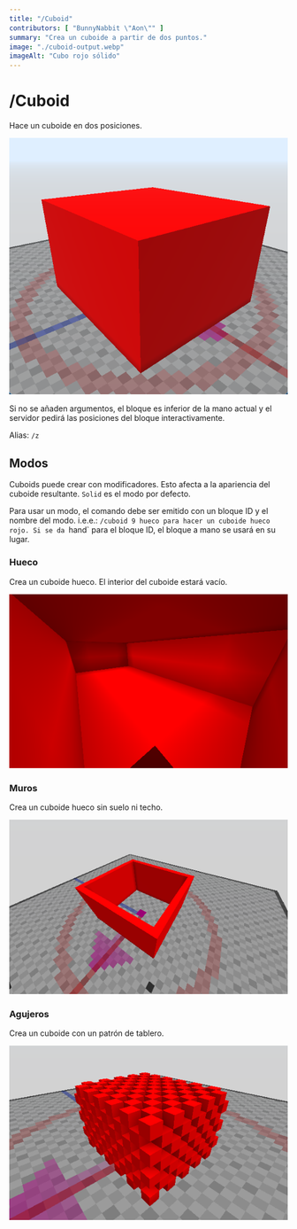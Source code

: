 ```yaml
---
title: "/Cuboid"
contributors: [ "BunnyNabbit \"Aon\"" ]
summary: "Crea un cuboide a partir de dos puntos."
image: "./cuboid-output.webp"
imageAlt: "Cubo rojo sólido"
---
```


# /Cuboid

Hace un cuboide en dos posiciones.

![Cubo sólido rojo](./cuboid-output.webp)

Si no se añaden argumentos, el bloque es inferior de la mano actual y el servidor pedirá las posiciones del bloque interactivamente.

Alias: `/z`

## Modos

Cuboids puede crear con modificadores. Esto afecta a la apariencia del cuboide resultante. `Solid` es el modo por defecto.

Para usar un modo, el comando debe ser emitido con un bloque ID y el nombre del modo. i.e.e.: `/cuboid 9 hueco para hacer un cuboide hueco rojo. Si se da `hand\` para el bloque ID, el bloque a mano se usará en su lugar.

### Hueco

Crea un cuboide hueco. El interior del cuboide estará vacío.

![Cubo hueco rojo](./cuboid-hollow.webp)

### Muros

Crea un cuboide hueco sin suelo ni techo.

![Murallas rojas](./cuboid-walls.webp)

### Agujeros

Crea un cuboide con un patrón de tablero.

![Cuboide rojo con agujeros que resinjan una placa de ajedrez](./cuboid-holes.webp)
